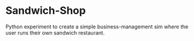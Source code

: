 # Sandwich-Shop
Python experiment to create a simple business-management sim where the user runs their own sandwich restaurant.
